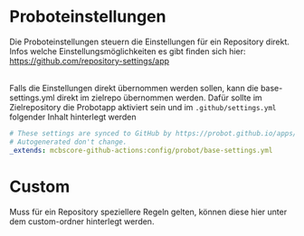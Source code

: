 # Proboteinstellungen

Die Proboteinstellungen steuern die Einstellungen für ein Repository direkt.
Infos welche Einstellungsmöglichkeiten es gibt finden sich hier:
https://github.com/repository-settings/app

<br>
Falls die Einstellungen direkt übernommen werden sollen, kann die base-settings.yml direkt im zielrepo übernommen werden.
Dafür sollte im Zielrepository die Probotapp aktiviert sein und im <code>.github/settings.yml</code> folgender Inhalt hinterlegt werden

```yaml
# These settings are synced to GitHub by https://probot.github.io/apps/settings/
# Autogenerated don't change.
_extends: mcbscore-github-actions:config/probot/base-settings.yml
```

# Custom
Muss für ein Repository speziellere Regeln gelten, können diese hier unter dem custom-ordner hinterlegt werden.

